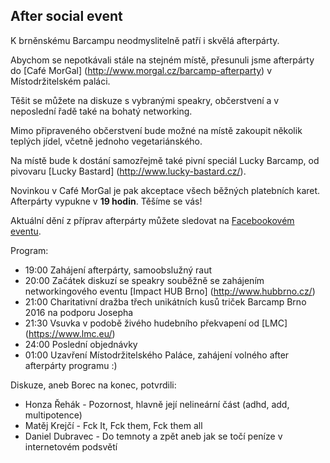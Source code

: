 After social event
------------------

K brněnskému Barcampu neodmyslitelně patří i skvělá afterpárty.

Abychom se nepotkávali stále na stejném místě, přesunuli jsme afterpárty do [Café MorGal] (http://www.morgal.cz/barcamp-afterparty) v Místodržitelském paláci.

Těšit se můžete na diskuze s vybranými speakry, občerstvení a v neposlední řadě také na bohatý networking.

Mimo připraveného občerstvení bude možné na místě zakoupit několik teplých jídel, včetně jednoho vegetariánského.

Na místě bude k dostání samozřejmě také pivní speciál Lucky Barcamp, od pivovaru [Lucky Bastard] (http://www.lucky-bastard.cz/).

Novinkou v Café MorGal je pak akceptace všech běžných platebních karet. Afterpárty vypukne v **19 hodin**. Těšíme se vás!

Aktuální dění z příprav afterpárty můžete sledovat na [Facebookovém eventu](https://www.facebook.com/events/1141176582580909/).

Program:
- 19:00 Zahájení afterpárty, samoobslužný raut
- 20:00 Začátek diskuzí se speakry souběžně se zahájením networkingového eventu [Impact HUB Brno] (http://www.hubbrno.cz/)
- 21:00 Charitativní dražba třech unikátních kusů triček Barcamp Brno 2016 na podporu Josepha
- 21:30 Vsuvka v podobě živého hudebního překvapení od [LMC] (https://www.lmc.eu/)
- 24:00 Poslední objednávky
- 01:00 Uzavření Místodržitelského Paláce, zahájení volného after afterpárty programu :)
 
Diskuze, aneb Borec na konec, potvrdili:
- Honza Řehák - Pozornost, hlavně její nelineární část (adhd, add, multipotence)
- Matěj Krejčí - Fck It, Fck them, Fck them all 
- Daniel Dubravec - Do temnoty a zpět aneb jak se točí peníze v internetovém podsvětí

<div id="mapa" style="width:600px; height:400px;"></div>
<script type="text/javascript">
    var stred = SMap.Coords.fromWGS84(16.6083031, 49.1978289);
    var m = new SMap(JAK.gel("mapa"), stred, 16);
    m.addDefaultLayer(SMap.DEF_BASE).enable();
    m.addDefaultControls();
    var layer = new SMap.Layer.Marker();
    m.addLayer(layer);
    layer.enable();
    var options = {};
    var marker = new SMap.Marker(stred, "myMarker", options);
    layer.addMarker(marker);
</script>

